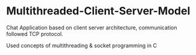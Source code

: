 # Multithreaded-Client-Server-Model
Chat Application based on client server architecture, communication followed TCP protocol. 

Used concepts of multithreading & socket programming in C
